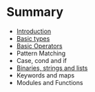 # Summary

* [Introduction](README.md)
* [Basic types](basic-types.md)
* [Basic Operators](basic-operators.md)
* Pattern Matching
* Case, cond and if
* [Binaries, strings and lists](binaries-string-and-char-list.md)
* Keywords and maps
* Modules and Functions

